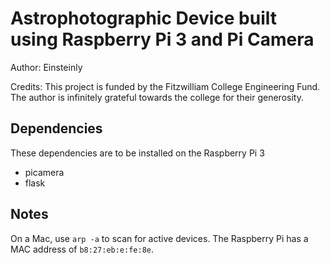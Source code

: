 # Astrophotographic Device built using Raspberry Pi 3 and Pi Camera

Author: Einsteinly

Credits: This project is funded by the Fitzwilliam College Engineering Fund. The author is infinitely grateful towards the college for their generosity. 

## Dependencies
These dependencies are to be installed on the Raspberry Pi 3

- picamera
- flask

## Notes

On a Mac, use `arp -a` to scan for active devices. The Raspberry Pi has a MAC address of `b8:27:eb:e:fe:8e`.
